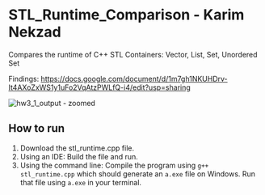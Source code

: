 # STL_Runtime_Comparison - Karim Nekzad
Compares the runtime of C++ STL Containers:  Vector, List, Set, Unordered Set

Findings: https://docs.google.com/document/d/1m7gh1NKUHDrv-It4AXoZxWS1y1uFo2VqAtzPWLfQ-i4/edit?usp=sharing

![hw3_1_output - zoomed](https://user-images.githubusercontent.com/62914827/109834361-17781a00-7c10-11eb-9668-39deccc7afdc.png)

## How to run
1. Download the stl_runtime.cpp file.
2. Using an IDE: Build the file and run.
3. Using the command line: Compile the program using `g++ stl_runtime.cpp` which should generate an `a.exe` file on Windows. Run that file using `a.exe` in your terminal.
